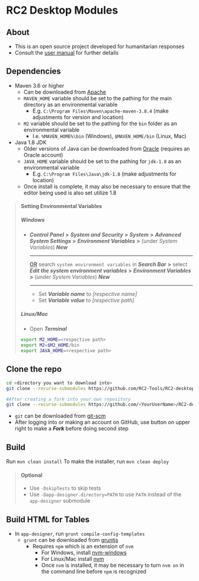 # RC2 Desktop Modules

## About
- This is an open source project developed for humanitarian responses
- Consult the [user manual](https://reliefweb.int/report/world/rc2-relief-user-manual-all-users) for further details

## Dependencies
- Maven 3.6 or higher
	- Can be downloaded from [Apache](https://maven.apache.org/download.cgi)
	- `MAVEN_HOME` variable should be set to the pathing for the main directory as an environmental variable
		- E.g. `C:\Program Files\Maven\apache-maven-3.8.4` (make adjustments for version and location)
  	- `M2` variable should be set to the pathing for the `bin` folder as an environmental variable
  		- I.e. `%MAVEN_HOME%\bin` (Windows), `$MAVEN_HOME/bin` (Linux, Mac)
- Java 1.8 JDK
	- Older versions of Java can be downloaded from [Oracle](https://www.oracle.com/java/technologies/javase/javase8u211-later-archive-downloads.html) (requires an Oracle account)
 	- `JAVA_HOME` variable should be set to the pathing for `jdk-1.8` as an environmental variable
 		- E.g. `C:\Program Files\Java\jdk-1.8` (make adjustments for location)
   	- Once install is complete, it may also be necessary to ensure that the editor being used is also set utilize 1.8

>#### Setting Environmental Variables
>##### Windows
>- ***Control Panel*** **>** ***System and Security*** **>** ***System*** **>** ***Advanced System Settings*** **>** ***Environment Variables*** **>** (under *System Variables*) ***New***<br><hr>**<ins>OR</ins>** search `system environment variables` in ***Search Bar*** **>** select ***Edit the system environment variables*** **>** ***Environment Variables*** **>** (under *System Variables*) ***New***<hr>
>	- Set ***Variable name*** to *[respective name]*
>	- Set ***Variable value*** to *[respective path]*
>##### Linux/Mac
>- Open ***Terminal***
>```bash
>export M2_HOME=<respective path>
>export M2=$M2_HOME/bin
>export JAVA_HOME=<respective path>
>```

## Clone the repo
```bash
cd <directory you want to download into>
git clone --recurse-submodules https://github.com/RC2-Tools/RC2-desktop.git

#After creating a fork into your own repository
git clone --recurse-submodules https://github.com/<YourUserName>/RC2-desktop.git
```
- `git` can be downloaded from [git-scm](https://git-scm.com/downloads)
- After logging into or making an account on GitHub, use button on upper right to make a ***Fork*** before doing second step

## Build
Run `mvn clean install`
To make the installer, run `mvn clean deploy`

>#### Optional
>- Use `-DskipTests` to skip tests
>- Use `-Dapp-designer.directory=PATH` to use `PATH` instead of the `app-designer` submodule

## Build HTML for Tables
- In `app-designer`, run `grunt compile-config-templates`
	- `grunt` can be downloaded from [gruntjs](https://gruntjs.com/getting-started)
		- Requires `npm` which is an extension of `nvm`
			- For Windows, install [nvm-windows](https://github.com/coreybutler/nvm-windows)
			- For Linux/Mac install [nvm](https://github.com/nvm-sh/nvm)
			- Once `nvm` is installed, it may be necessary to turn `nvm on` in the command line before `npm` is recognized
